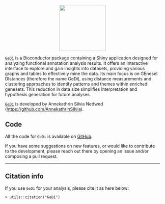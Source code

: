 <div align="center">
<img src="GeDi/GeDi.png" alt="" width="150" />
</div>

[`GeDi`](https://github.com/AnnekathrinSilvia/GeDi) is a Bioconductor package containing a Shiny application designed for analyzing functional annotation analysis results. It offers an interactive interface to explore and gain insights into datasets, providing various graphs and tables to effectively mine the data. Its main focus is on GEneset DIstances (therefore the name GeDi), using distance measurements and clustering approaches to identify patterns and themes within enriched genesets. This reduction in data size simplifies interpretation and hypothesis generation for future analyses.

[`GeDi`](https://github.com/AnnekathrinSilvia/GeDi) is developed by Annekathrin Silvia Nedwed (https://github.com/AnnekathrinSilvia).

## Code

All the code for `GeDi` is available on <a href="https://github.com/AnnekathrinSilvia/GeDi" target="_blank">GitHub</a>.

If you have some suggestions on new features, or would like to contribute to the development, please reach out there by opening an issue and/or composing a pull request.

<hr/>

## Citation info

If you use `GeDi` for your analysis, please cite it as here below:

`> utils::citation("GeDi")`

